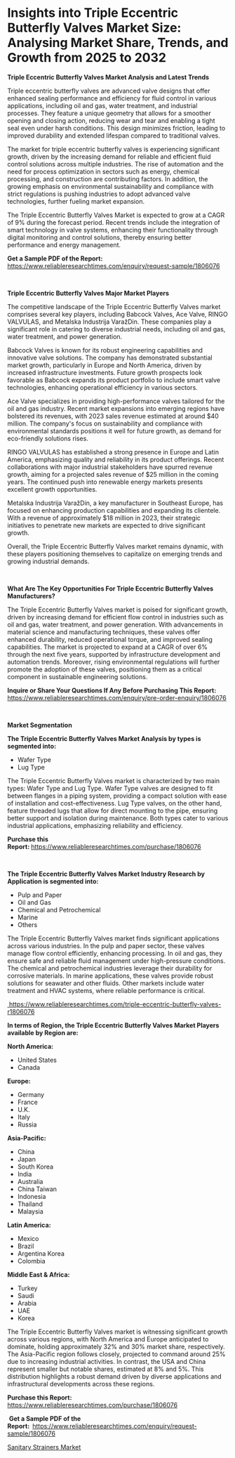 <p><h1>Insights into Triple Eccentric Butterfly Valves Market Size: Analysing Market Share, Trends, and Growth from 2025 to 2032</h1></p><p><strong>Triple Eccentric Butterfly Valves Market Analysis and Latest Trends</strong></p>
<p><p>Triple eccentric butterfly valves are advanced valve designs that offer enhanced sealing performance and efficiency for fluid control in various applications, including oil and gas, water treatment, and industrial processes. They feature a unique geometry that allows for a smoother opening and closing action, reducing wear and tear and enabling a tight seal even under harsh conditions. This design minimizes friction, leading to improved durability and extended lifespan compared to traditional valves.</p><p>The market for triple eccentric butterfly valves is experiencing significant growth, driven by the increasing demand for reliable and efficient fluid control solutions across multiple industries. The rise of automation and the need for process optimization in sectors such as energy, chemical processing, and construction are contributing factors. In addition, the growing emphasis on environmental sustainability and compliance with strict regulations is pushing industries to adopt advanced valve technologies, further fueling market expansion.</p><p>The Triple Eccentric Butterfly Valves Market is expected to grow at a CAGR of 9% during the forecast period. Recent trends include the integration of smart technology in valve systems, enhancing their functionality through digital monitoring and control solutions, thereby ensuring better performance and energy management.</p></p>
<p><strong>Get a Sample PDF of the Report:&nbsp;</strong> <a href="https://www.reliableresearchtimes.com/enquiry/request-sample/1806076?utm_campaign=2198&utm_medium=2&utm_source=Github&utm_content=ia&utm_term=20022025&utm_id=triple-eccentric-butterfly-valves">https://www.reliableresearchtimes.com/enquiry/request-sample/1806076</a></p>
<p>&nbsp;</p>
<p><strong>Triple Eccentric Butterfly Valves Major Market Players</strong></p>
<p><p>The competitive landscape of the Triple Eccentric Butterfly Valves market comprises several key players, including Babcock Valves, Ace Valve, RINGO VALVULAS, and Metalska Industrija VaražDin. These companies play a significant role in catering to diverse industrial needs, including oil and gas, water treatment, and power generation.</p><p>Babcock Valves is known for its robust engineering capabilities and innovative valve solutions. The company has demonstrated substantial market growth, particularly in Europe and North America, driven by increased infrastructure investments. Future growth prospects look favorable as Babcock expands its product portfolio to include smart valve technologies, enhancing operational efficiency in various sectors.</p><p>Ace Valve specializes in providing high-performance valves tailored for the oil and gas industry. Recent market expansions into emerging regions have bolstered its revenues, with 2023 sales revenue estimated at around $40 million. The company's focus on sustainability and compliance with environmental standards positions it well for future growth, as demand for eco-friendly solutions rises.</p><p>RINGO VALVULAS has established a strong presence in Europe and Latin America, emphasizing quality and reliability in its product offerings. Recent collaborations with major industrial stakeholders have spurred revenue growth, aiming for a projected sales revenue of $25 million in the coming years. The continued push into renewable energy markets presents excellent growth opportunities.</p><p>Metalska Industrija VaražDin, a key manufacturer in Southeast Europe, has focused on enhancing production capabilities and expanding its clientele. With a revenue of approximately $18 million in 2023, their strategic initiatives to penetrate new markets are expected to drive significant growth.</p><p>Overall, the Triple Eccentric Butterfly Valves market remains dynamic, with these players positioning themselves to capitalize on emerging trends and growing industrial demands.</p></p>
<p>&nbsp;</p>
<p><strong>What Are The Key Opportunities For Triple Eccentric Butterfly Valves Manufacturers?</strong></p>
<p><p>The Triple Eccentric Butterfly Valves market is poised for significant growth, driven by increasing demand for efficient flow control in industries such as oil and gas, water treatment, and power generation. With advancements in material science and manufacturing techniques, these valves offer enhanced durability, reduced operational torque, and improved sealing capabilities. The market is projected to expand at a CAGR of over 6% through the next five years, supported by infrastructure development and automation trends. Moreover, rising environmental regulations will further promote the adoption of these valves, positioning them as a critical component in sustainable engineering solutions.</p></p>
<p><strong>Inquire or Share Your Questions If Any Before Purchasing This Report:</strong> <a href="https://www.reliableresearchtimes.com/enquiry/pre-order-enquiry/1806076?utm_campaign=2198&utm_medium=2&utm_source=Github&utm_content=ia&utm_term=20022025&utm_id=triple-eccentric-butterfly-valves">https://www.reliableresearchtimes.com/enquiry/pre-order-enquiry/1806076</a></p>
<p>&nbsp;</p>
<p><strong>Market Segmentation</strong></p>
<p><strong>The Triple Eccentric Butterfly Valves Market Analysis by types is segmented into:</strong></p>
<p><ul><li>Wafer Type</li><li>Lug Type</li></ul></p>
<p><p>The Triple Eccentric Butterfly Valves market is characterized by two main types: Wafer Type and Lug Type. Wafer Type valves are designed to fit between flanges in a piping system, providing a compact solution with ease of installation and cost-effectiveness. Lug Type valves, on the other hand, feature threaded lugs that allow for direct mounting to the pipe, ensuring better support and isolation during maintenance. Both types cater to various industrial applications, emphasizing reliability and efficiency.</p></p>
<p><strong>Purchase this Report:&nbsp;</strong><a href="https://www.reliableresearchtimes.com/purchase/1806076?utm_campaign=2198&utm_medium=2&utm_source=Github&utm_content=ia&utm_term=20022025&utm_id=triple-eccentric-butterfly-valves">https://www.reliableresearchtimes.com/purchase/1806076</a></p>
<p>&nbsp;</p>
<p><strong>The Triple Eccentric Butterfly Valves Market Industry Research by Application is segmented into:</strong></p>
<p><ul><li>Pulp and Paper</li><li>Oil and Gas</li><li>Chemical and Petrochemical</li><li>Marine</li><li>Others</li></ul></p>
<p><p>The Triple Eccentric Butterfly Valves market finds significant applications across various industries. In the pulp and paper sector, these valves manage flow control efficiently, enhancing processing. In oil and gas, they ensure safe and reliable fluid management under high-pressure conditions. The chemical and petrochemical industries leverage their durability for corrosive materials. In marine applications, these valves provide robust solutions for seawater and other fluids. Other markets include water treatment and HVAC systems, where reliable performance is critical.</p></p>
<p><a href="https://www.reliableresearchtimes.com/triple-eccentric-butterfly-valves-r1806076?utm_campaign=2198&utm_medium=2&utm_source=Github&utm_content=ia&utm_term=20022025&utm_id=triple-eccentric-butterfly-valves">&nbsp;https://www.reliableresearchtimes.com/triple-eccentric-butterfly-valves-r1806076</a></p>
<p><strong>In terms of Region, the Triple Eccentric Butterfly Valves Market Players available by Region are:</strong></p>
<p>
    <p> <strong> North America: </strong>
        <ul>
            <li>United States</li>
            <li>Canada</li>
        </ul>
        </p> 
    <p> <strong> Europe: </strong>
        <ul>
            <li>Germany</li>
            <li>France</li>
            <li>U.K.</li>
            <li>Italy</li>
            <li>Russia</li>
        </ul>
        </p> 
    <p> <strong> Asia-Pacific: </strong>
        <ul>
            <li>China</li>
            <li>Japan</li>
            <li>South Korea</li>
            <li>India</li>
            <li>Australia</li>
            <li>China Taiwan</li>
            <li>Indonesia</li>
            <li>Thailand</li>
            <li>Malaysia</li>
        </ul>
        </p> 
    <p> <strong> Latin America: </strong>
        <ul>
            <li>Mexico</li>
            <li>Brazil</li>
            <li>Argentina Korea</li>
            <li>Colombia</li>
        </ul>
        </p> 
    <p> <strong> Middle East & Africa: </strong>
        <ul>
            <li>Turkey</li>
            <li>Saudi</li>
            <li>Arabia</li>
            <li>UAE</li>
            <li>Korea</li>
        </ul>
    </p>
    </p>
<p><p>The Triple Eccentric Butterfly Valves market is witnessing significant growth across various regions, with North America and Europe anticipated to dominate, holding approximately 32% and 30% market share, respectively. The Asia-Pacific region follows closely, projected to command around 25% due to increasing industrial activities. In contrast, the USA and China represent smaller but notable shares, estimated at 8% and 5%. This distribution highlights a robust demand driven by diverse applications and infrastructural developments across these regions.</p></p>
<p><strong>Purchase this Report: </strong><a href="https://www.reliableresearchtimes.com/purchase/1806076?utm_campaign=2198&utm_medium=2&utm_source=Github&utm_content=ia&utm_term=20022025&utm_id=triple-eccentric-butterfly-valves">https://www.reliableresearchtimes.com/purchase/1806076</a></p>
<p>&nbsp;<strong>Get a Sample PDF of the Report:&nbsp;&nbsp;</strong><a href="https://www.reliableresearchtimes.com/enquiry/request-sample/1806076?utm_campaign=2198&utm_medium=2&utm_source=Github&utm_content=ia&utm_term=20022025&utm_id=triple-eccentric-butterfly-valves">https://www.reliableresearchtimes.com/enquiry/request-sample/1806076</a></p>
<p><strong></strong></p>
<p><p><a href="https://github.com/klindsey95/Market-Research-Report-List-1/blob/main/sanitary-strainers-market.md?utm_campaign=2198&utm_medium=2&utm_source=Github&utm_content=ia&utm_term=20022025&utm_id=triple-eccentric-butterfly-valves">Sanitary Strainers Market</a></p></p>